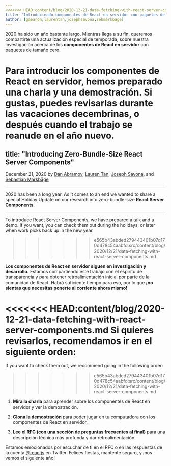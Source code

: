 ```yaml
---
<<<<<<< HEAD:content/blog/2020-12-21-data-fetching-with-react-server-components.md
title: "Introduciendo componentes de React en servidor con paquetes de tamaño cero"
author: [gaearon,laurentan,josephsavona,sebmarkbage]
---
```


2020 ha sido un año bastante largo. Mientras llega a su fin, queremos compartirte una actualización especial de temporada, sobre nuestra investigación acerca de los **componentes de React en servidor** con paquetes de tamaño cero.

Para introducir los componentes de React en servidor, hemos preparado una charla y una demostración. Si gustas, puedes revisarlas durante las vacaciones decembrinas, o después cuando el trabajo se reanude en el año nuevo.
=======
title: "Introducing Zero-Bundle-Size React Server Components"
---

December 21, 2020 by [Dan Abramov](https://twitter.com/dan_abramov), [Lauren Tan](https://twitter.com/potetotes), [Joseph Savona](https://twitter.com/en_JS), and [Sebastian Markbåge](https://twitter.com/sebmarkbage)

---

<Intro>

2020 has been a long year. As it comes to an end we wanted to share a special Holiday Update on our research into zero-bundle-size **React Server Components**.

</Intro>

---

To introduce React Server Components, we have prepared a talk and a demo. If you want, you can check them out during the holidays, or later when work picks back up in the new year.
>>>>>>> e565b43abded279443401b07d170d478c54aabfd:src/content/blog/2020/12/21/data-fetching-with-react-server-components.md

<YouTubeIframe src="https://www.youtube.com/embed/TQQPAU21ZUw" />

**Los componentes de React en servidor siguen en investigación y desarrollo.** Estamos compartiendo este trabajo con el espíritu de transparencia y para obtener retroalimentación inicial por parte de la comunidad de React. Habrá suficiente tiempo para eso, por lo que **¡no sientas que necesitas ponerte al corriente ahora mismo!**

<<<<<<< HEAD:content/blog/2020-12-21-data-fetching-with-react-server-components.md
Si quieres revisarlos, recomendamos ir en el siguiente orden:
=======
If you want to check them out, we recommend going in the following order:
>>>>>>> e565b43abded279443401b07d170d478c54aabfd:src/content/blog/2020/12/21/data-fetching-with-react-server-components.md

1. **Mira la charla** para aprender sobre los componentes de React en servidor y ver la demostración.

2. **[Clona la demostración](http://github.com/reactjs/server-components-demo)** para poder jugar en tu computadora con los componentes de React en servidor.

3. **[Lee el RFC (con una sección de preguntas frecuentes al final)](https://github.com/reactjs/rfcs/pull/188)** para una descripción técnica más profunda y dar retroalimentación.

Estamos emocionados por escuchar de ti en el RFC o en las respuestas de la cuenta [@reactjs](https://twitter.com/reactjs) en Twitter. Felices fiestas, mantente seguro, y ¡nos vemos el siguiente año!
